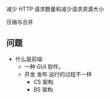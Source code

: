 减少 HTTP 请求数量和减少请求资源大小

压缩与合并

## 问题

* 什么是前端
  * 一种 GUI 软件。
  * 开发 发布 运行的过程不一样
    * CS 架构
    * BS 架构
